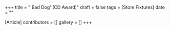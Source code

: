+++
title = "'Bad Dog' (CD Award)"
draft = false
tags = [Store Fixtures]
date = ""

[Article]
contributors = []
gallery = []
+++